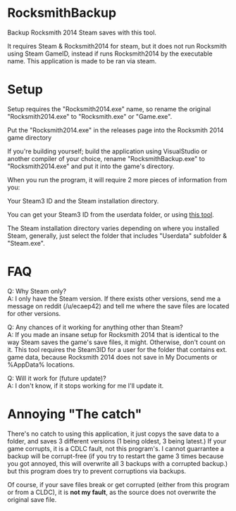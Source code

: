 # RocksmithBackup
Backup Rocksmith 2014 Steam saves with this tool.

It requires Steam & Rocksmith2014 for steam, but it does not run Rocksmith using Steam GameID, instead if runs Rocksmith2014 by the executable name. This application is made to be ran via steam.

# Setup
Setup requires the "Rocksmith2014.exe" name, so rename the original "Rocksmith2014.exe" to "Rocksmith.exe" or "Game.exe".

Put the "Rocksmith2014.exe" in the releases page into the Rocksmith 2014 game directory

If you're building yourself; build the application using VisualStudio or another compiler of your choice, rename "RocksmithBackup.exe" to "Rocksmith2014.exe" and put it into the game's directory.

When you run the program, it will require 2 more pieces of information from you:

Your Steam3 ID and the Steam installation directory.

You can get your Steam3 ID from the userdata folder, or using [this tool](http://www.steamidfinder.com/).

The Steam installation directory varies depending on where you installed Steam, generally, just select the folder that includes "Userdata" subfolder & "Steam.exe".

# FAQ

Q: Why Steam only?  
A: I only have the Steam version. If there exists other versions, send me a message on reddit (/u/ecaep42) and tell me where the save files are located for other versions.

Q: Any chances of it working for anything other than Steam?  
A: If you made an insane setup for Rocksmith 2014 that is identical to the way Steam saves the game's save files, it might. Otherwise, don't count on it. This tool requires the Steam3ID for a user for the folder that contains ext. game data, because Rocksmith 2014 does not save in My Documents or %AppData% locations.

Q: Will it work for (future update)?  
A: I don't know, if it stops working for me I'll update it.

# Annoying "The catch"

There's no catch to using this application, it just copys the save data to a folder, and saves 3 different versions (1 being oldest, 3 being latest.) If your game corrupts, it is a CDLC fault, not this program's. I cannot guarrantee a backup will be corrupt-free (if you try to restart the game 3 times because you got annoyed, this will overwrite all 3 backups with a corrupted backup.) but this program does try to prevent corruptions via backups.

Of course, if your save files break or get corrupted (either from this program or from a CLDC), it is **not my fault**, as the source does not overwrite the original save file.
